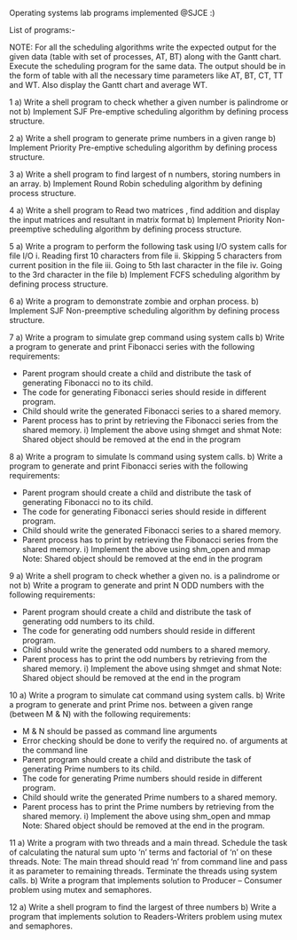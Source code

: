 Operating systems lab programs implemented @SJCE :)

List of programs:-

NOTE: For all the scheduling algorithms write the expected output for the given data (table 
with set of processes, AT, BT) along with the Gantt chart. Execute the scheduling program 
for the same data. The output should be in the form of table with all the necessary time 
parameters like AT, BT, CT, TT and WT. Also display the Gantt chart and average WT. 

1 a) Write a shell program to check whether a given number is palindrome or not
  b) Implement SJF Pre-emptive scheduling algorithm by defining process structure.

2 a) Write a shell program to generate prime numbers in a given range
b) Implement Priority Pre-emptive scheduling algorithm by defining process structure.

3 a) Write a shell program to find largest of n numbers, storing numbers in 
an array.
b) Implement Round Robin scheduling algorithm by defining process 
structure.

4 a) Write a shell program to Read two matrices , find addition and display the input matrices and resultant in matrix format
b) Implement Priority Non-preemptive scheduling algorithm by defining process structure.

5 a) Write a program to perform the following task using I/O system calls for file I/O
i. Reading first 10 characters from file
ii. Skipping 5 characters from current position in the file
iii. Going to 5th last character in the file
iv. Going to the 3rd character in the file
b) Implement FCFS scheduling algorithm by defining process structure.

6 a) Write a program to demonstrate zombie and orphan process.
b) Implement SJF Non-preemptive scheduling algorithm by defining process structure.

7 a) Write a program to simulate grep command using system calls
b) Write a program to generate and print Fibonacci series with the following requirements:
 - Parent program should create a child and distribute the task of 
generating Fibonacci no to its child.
 - The code for generating Fibonacci series should reside in different 
program.
 - Child should write the generated Fibonacci series to a shared memory.
 - Parent process has to print by retrieving the Fibonacci series from the 
shared memory.
i) Implement the above using shmget and shmat
Note: Shared object should be removed at the end in the program

8 a) Write a program to simulate ls command using system calls.
b) Write a program to generate and print Fibonacci series with the 
following requirements:
 - Parent program should create a child and distribute the task of 
generating Fibonacci no to its child.
 - The code for generating Fibonacci series should reside in different 
program.
 - Child should write the generated Fibonacci series to a shared memory.
 - Parent process has to print by retrieving the Fibonacci series from the 
shared memory.
i) Implement the above using shm_open and mmap
Note: Shared object should be removed at the end in the program

9 a) Write a shell program to check whether a given no. is a palindrome or 
not
b) Write a program to generate and print N ODD numbers with the 
following requirements:
 - Parent program should create a child and distribute the task of 
generating odd numbers to its child.
 - The code for generating odd numbers should reside in different 
program.
 - Child should write the generated odd numbers to a shared memory.
 - Parent process has to print the odd numbers by retrieving from the 
shared memory.
i) Implement the above using shmget and shmat
Note: Shared object should be removed at the end in the program

10 a) Write a program to simulate cat command using system calls.
b) Write a program to generate and print Prime nos. between a given 
range (between M & N) with the following requirements:
 - M & N should be passed as command line arguments
 - Error checking should be done to verify the required no. of arguments 
at the command line
 - Parent program should create a child and distribute the task of 
generating Prime numbers to its child.
 - The code for generating Prime numbers should reside in different 
program.
 - Child should write the generated Prime numbers to a shared memory.
 - Parent process has to print the Prime numbers by retrieving from the 
shared memory.
i) Implement the above using shm_open and mmap
Note: Shared object should be removed at the end in the program.

11 a) Write a program with two threads and a main thread. Schedule the 
task of calculating the natural sum upto ‘n’ terms and factorial of ‘n’ 
on these threads.
Note: The main thread should read ‘n’ from command line and pass it 
as parameter to remaining threads. Terminate the threads using system 
calls.
b) Write a program that implements solution to Producer – Consumer problem using mutex and semaphores.

12 a) Write a shell program to find the largest of three numbers
b) Write a program that implements solution to Readers-Writers problem using mutex and semaphores.
